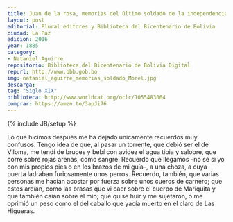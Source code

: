 ```yaml
---
title: Juan de la rosa, memorias del último soldado de la independencia
layout: post
editorial: Plural editores y Biblioteca del Bicentenario de Bolivia
ciudad: La Paz
edicion: 2016
year: 1885
category:
- Nataniel Aguirre
repositorio: Biblioteca del Bicentenario de Bolivia Digital
repurl: http://www.bbb.gob.bo
img: nataniel_aguirre_memorias_soldado_Morel.jpg
descarga: 
tag: "Siglo XIX"
biblioteca: http://www.worldcat.org/oclc/1055483064
comprar: https://amzn.to/3apJi76
---
```

{% include JB/setup %}

Lo que hicimos después me ha dejado únicamente recuerdos muy confusos. Tengo idea de que, al pasar un torrente, que debió ser el de Viloma, me tendí de bruces y bebí con avidez el agua tibia y  salobre,  que  corre  sobre  rojas  arenas,  como  sangre.  Recuerdo  que llegamos –no sé si yo con mis propios pies o en los brazos de mi guía–, a una choza, a cuya puerta ladraban furiosamente unos perros. Recuerdo, también, que varias personas me hacían acostar por fuerza sobre unos cueros de carnero; que estos ardían, como las brasas que vi caer sobre el cuerpo de Mariquita y que también caían sobre el mío; que quise huir y me sujetaron, o me oprimió un peso como el del caballo que yacía muerto en el claro de Las Higueras.
